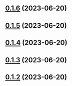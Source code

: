 ## [0.1.6](https://github.com/NathanaelGandhi/auto-assign-pr-reusable-workflow/compare/v0.1.5...v0.1.6) (2023-06-20)



## [0.1.5](https://github.com/NathanaelGandhi/auto-assign-pr-reusable-workflow/compare/v0.1.4...v0.1.5) (2023-06-20)



## [0.1.4](https://github.com/NathanaelGandhi/auto-assign-pr-reusable-workflow/compare/v0.1.3...v0.1.4) (2023-06-20)



## [0.1.3](https://github.com/NathanaelGandhi/auto-assign-pr-reusable-workflow/compare/v0.1.2...v0.1.3) (2023-06-20)



## [0.1.2](https://github.com/NathanaelGandhi/auto-assign-pr-reusable-workflow/compare/v0.1.1...v0.1.2) (2023-06-20)



